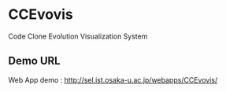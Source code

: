 # CCEvovis
Code Clone Evolution Visualization System
## Demo URL
Web App demo : http://sel.ist.osaka-u.ac.jp/webapps/CCEvovis/
